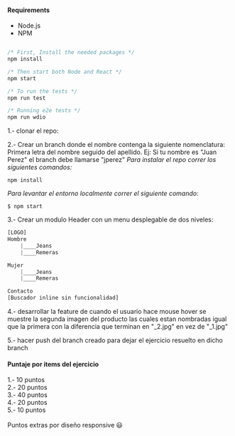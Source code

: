 #### Requirements

- Node.js
- NPM

```javascript

/* First, Install the needed packages */
npm install

/* Then start both Node and React */
npm start

/* To run the tests */
npm run test

/* Running e2e tests */
npm run wdio


```
1.- clonar el repo:

2.- Crear un branch donde el nombre contenga la siguiente nomenclatura:
Primera letra del nombre seguido del apellido. Ej: Si tu nombre es "Juan Perez" el branch debe llamarse "jperez"
_Para instalar el repo correr los siguientes comandos:_
```javascript$
npm install
```
_Para levantar el entorno localmente correr el siguiente comando:_
```javascript$
$ npm start
```
3.- Crear un modulo Header con un menu desplegable de dos niveles:
```javascript
[LOGO]
Hombre
	|____Jeans
	|____Remeras

Mujer
	|____Jeans
	|____Remeras

Contacto
[Buscador inline sin funcionalidad]
```
4.- desarrollar la feature de cuando el usuario hace mouse hover se muestre la segunda imagen del producto las cuales estan nombradas igual que la primera con la diferencia que terminan en "_2.jpg" en vez de "_1.jpg"

5.- hacer push del branch creado para dejar el ejercicio resuelto en dicho branch

#### Puntaje por items del ejercicio
1.- 10 puntos
<br />
2.- 20 puntos
<br />
3.- 40 puntos
<br />
4.- 20 puntos
<br />
5.- 10 puntos
<br />
<br />
Puntos extras por diseño responsive 😃
